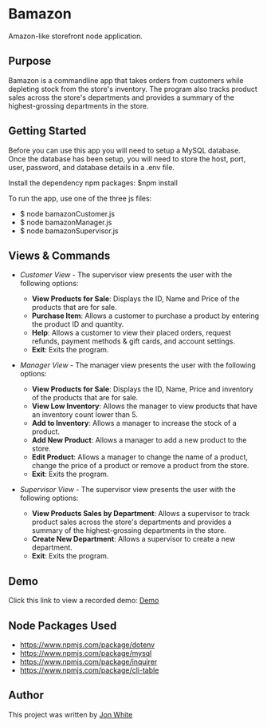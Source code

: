 # Bamazon
Amazon-like storefront node application.

## Purpose

Bamazon is a commandline app that takes orders from customers while depleting stock from the store's inventory. The program also tracks product sales across the store's departments and provides a summary of the highest-grossing departments in the store.

## Getting Started

Before you can use this app you will need to setup a MySQL database. Once the database has been setup, you will need to store the host, port, user, password, and database details in a .env file.

Install the dependency npm packages: $npm install

To run the app, use one of the three js files:
* $ node bamazonCustomer.js
* $ node bamazonManager.js
* $ node bamazonSupervisor.js

## Views & Commands

* *Customer View* - The supervisor view presents the user with the following options:
  * **View Products for Sale**: Displays the ID, Name and Price of the products that are for sale.
  * **Purchase Item**: Allows a customer to purchase a product by entering the product ID and quantity.
  * **Help**: Allows a customer to view their placed orders, request refunds, payment methods & gift cards, and account settings.
  * **Exit**: Exits the program.

* *Manager View* - The manager view presents the user with the following options:
  * **View Products for Sale**: Displays the ID, Name, Price and inventory of the products that are for sale.
  * **View Low Inventory**: Allows the manager to view products that have an inventory count lower than 5.
  * **Add to Inventory**: Allows a manager to increase the stock of a product.
  * **Add New Product**: Allows a manager to add a new product to the store.
  * **Edit Product**: Allows a manager to change the name of a product, change the price of a product or remove a product from the store.
  * **Exit**: Exits the program.

* *Supervisor View* - The supervisor view presents the user with the following options:
  * **View Products Sales by Department**: Allows a supervisor to track product sales across the store's departments and provides a summary of the highest-grossing departments in the store.
  * **Create New Department**: Allows a supervisor to create a new department.
  * **Exit**: Exits the program.

## Demo

Click this link to view a recorded demo: 
[Demo](https://drive.google.com/file/d/1AC4EjmXAQYw1Kcmmw3vqoyNTdau_G4Ld/view)

## Node Packages Used

* https://www.npmjs.com/package/dotenv
* https://www.npmjs.com/package/mysql
* https://www.npmjs.com/package/inquirer
* https://www.npmjs.com/package/cli-table

## Author

This project was written by 
[Jon White](https://jonathan-white.github.io/)
